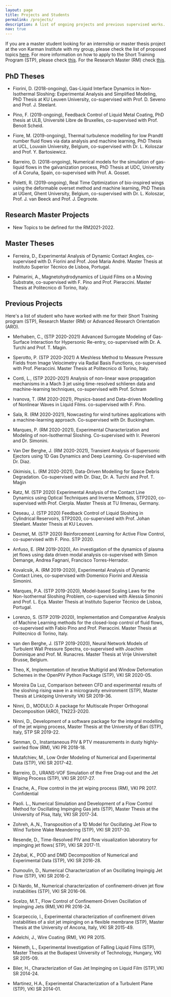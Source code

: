```yaml
---
layout: page
title: Projects and Students
permalink: /projects/
description: A list of ongoing projects and previous supervised works. 
nav: true
---
```


If you are a master student looking for an internship 
or master thesis project at the von Karman Institute with my group, please check the list of
proposed topics [here](https://mendezvki.github.io/assets/pdf/Proposal_STP_Mendez_2021.pdf).
For more information on how to apply to the Short Training Program (STP), please check [this](https://www.vki.ac.be/index.php/short-training-program).
For the Research Master (RM) check [this](https://www.vki.ac.be/index.php/research-master-in-fluid-dynamics). 

PhD Theses 
---

- Fiorini, D. (2018-ongoing), Gas-Liquid Interface Dynamics in Non-Isothermal Sloshing: Experimental Analysis and Simplified Modeling, 
  PhD Thesis at KU Leuven University, co-supervised with Prof. D. Seveno and Prof. J. Steelant.

- Pino, F. (2019-ongoing), Feedback Control of Liquid Metal Coating, PhD thesis at ULB,
  Université Libre de Bruxelles, co-supervised with Prof. Benoit Scheid.

- Fiore, M. (2019-ongoing), Thermal turbulence modelling for low Prandtl number fluid flows via data analysis 
  and machine learning, PhD Thesis at UCL, Louvain University, Belgium, co-supervised with Dr. L. Koloszar and Prof. Y. Bartosiewicz.
  
- Barreiro, D. (2018-ongoing), Numerical models for the simulation of gas-liquid flows in the galvanization process,
  PhD Thesis at UDC,  University of A Coruña, Spain, co-supervised with Prof. A. Gosset.
  
- Poletti, R. (2019-ongoing), Real Time Optimization of bio-inspired wings using the deformable overset method and machine learning,
  PhD Thesis at UGent,  Ghent University, Belgium, co-supervised with Dr. L. Koloszar, Prof. J. van Beeck and Prof. J. Degroote.
  
  
Research Master Projects 
---

- New Topics to be defined for the RM2021-2022.

  
Master Theses 
---

- Ferreira, D., Experimental Analysis of Dynamic Contact Angles,  co-supervised with D. Fiorini and Prof. José Maria André. Master Thesis at Instituto Superior Técnico de Lisboa, Portugal.

- Palmarini, A., Magnetohydrodynamics of Liquid Films on a Moving Substrate,  co-supervised with F. Pino and Prof. Pieraccini. Master Thesis at Politecnico di Torino, Italy.


Previous Projects 
---

Here's a list of student who have worked with me for their 
Short Training program (STP), Research Master (RM) or Advanced Research Orientation (ARO).

- Merhaben, C., (STP 2020-2021) Advanced Surrogate Modeling of Gas-Surface Interaction for Hypersonic Re-entry, co-supervised with Dr. A. Turchi and Prof. T. Magin.

- Sperotto, P. (STP 2020-2021) A Meshless Method to Measure Pressure Fields from Image Velocimetry via Radial Basis Functions, co-supervised with Prof. Pieraccini. Master Thesis at Politecnico di Torino, Italy.

- Conti, L., (STP 2020-2021) Analysis of non-linear wave propagation mechanisms in a Mach 3 jet using time-resolved schlieren data and machine-learning techniques, co-supervised with Prof. Schram

- Ivanova, T. (RM 2020-2021), Physics-based and Data-driven Modelling of Nonlinear Waves in Liquid Films. co-supervised with F. Pino.		

- Sala, R. (RM 2020-2021), Nowcasting for wind turbines applications with a machine-learning approach. Co-supervised with Dr. Buckingham.

- Marques, P. (RM 2020-2021), Experimental Characterization and Modeling of non-Isothermal Sloshing. Co-supervised with Ir. Peveroni and Dr. Simonini.

- Van Der Berghe, J. (RM 2020-2021), Transient Analysis of Supersonic Ejectors using 1D Gas Dynamics and Deep Learning. Co-supervised with Dr. Diaz.

- Gkimisis, L. (RM 2020-2021), Data-Driven Modelling for Space Debris Degradation. Co-supervised with Dr. Diaz, Dr. A. Turchi and Prof. T. Magin

- Ratz, M. (STP 2020) Experimental Analysis of the Contact Line Dynamics using Optical Techniques and Inverse Methods, STP2020, co-supervised with Prof. Cierpla. Master Thesis at TU Ilmenau, Germany.

- Deseau, J. (STP 2020) Feedback Control of Liquid Sloshing in Cylindrical Reservoirs, STP2020, co-supervised with Prof. Johan Steelant. Master Thesis at KU Leuven.

- Desmet, M. (STP 2020) Reinforcement Learning for Active Flow Control, co-supervised with F. Pino. STP 2020. 

- Anfuso, E. (RM 2019-2020), An investigation of the dynamics of plasma jet flows using data driven modal analysis
  co-supervised with Simon Demange, Andrea Fagnani, Francisco Torres-Herrador.

- Kovalcsik, A. (RM 2019-2020), Experimental Analysis of Dynamic Contact Lines,
  co-supervised with Domenico Fiorini and Alessia Simonini.

- Marques, P.A. (STP 2019-2020), Model-based Scaling Laws for the Non-Isothermal Sloshing Problem,
  co-supervised with Alessia Simonini and Prof. L. Eça. Master Thesis at Instituto Superior Técnico de Lisboa, Portugal.

- Lorenzo, S. (STP 2019-2020), Implementation and Comparative Analysis of Machine Learning methods for the closed-loop control of fluid flows,
  co-supervised with Fabio Pino and Prof. Pieraccini. Master Thesis at Politecnico di Torino, Italy.

- van den Berghe, J. (STP 2019-2020), Neural Network Models of Turbulent Wall Pressure Spectra, co-supervised with
  Joachim Dominique and Prof. M. Runacres. Master Thesis at Vrije Universiteit Brusse, Belgium.

- Theo, K, Implementation of iterative Multigrid and Window Deformation Schemes 
   in the OpenPIV Python Package (STP), VKI SR 2020-05.

- Moreira Da Luz, Comparison between CFD and 
  experimental results of the sloshing rising wave 
  in a microgravity environment (STP), Master Thesis at Linköping University  VKI SR 2019-36.

- Ninni, D., MODULO: A package for Multiscale Proper Orthogonal Decomposition (ARO), TN223-2020.

- Ninni, D., Development of a software package for the integral modelling of the jet wiping process, 
  Master Thesis at the University of Bari (STP), Italy, STP SR 2019-22.

- Senman, O., Instantaneous PIV & PTV measurements 
   in dusty highly-swirled flow (RM), VKI PR 2018-18.

- Mutafchiev, M., Low Order Modeling of Numerical 
 and Experimental Data (STP), VKI SR 2017-42.

- Barreiro, D., URANS-VOF Simulation of the Free 
  Drag-out and the Jet Wiping Process (STP), VKI SR 2017-27.

- Enache, A., Flow control in the jet wiping process (RM), VKI PR 2017. Confidential

- Paoli. L., Numerical Simulation and Development of a Flow Control 
   Method for  Oscillating Impinging Gas jets (STP),
   Master Thesis at the University of Pisa, Italy, VKI SR 2017-34.

- Zohreh, A.,N., Transposition of a 1D Model for 
  Oscillating Jet Flow to Wind Turbine Wake 
  Meandering (STP), VKI SR 2017-30.

- Resende, D., Time-Resolved PIV and flow 
  visualization laboratory for impinging jet 
  flows( STP), VKI SR 2017-11.

- Zdybal, K., POD and DMD Decomposition of 
  Numerical and Experimental Data (STP), VKI SR 2016-28.

- Dumoulin, D., Numerical Characterization 
  of an Oscillating Impingig Jet Flow (STP), VKI SR 2016-2.

- Di Nardo, M., Numerical characterization 
  of confinement-driven jet flow instabilities (STP), VKI SR 2016-06.

- Scelzo, M.T., Flow Control of Confinement-Driven 
  Oscillation of Impinging Jets (RM),VKI PR 2016-24.

- Scarpeccio, I., Experimental characterization 
 of confinement driven instabilities of a slot 
  jet impinging on a flexible membrane (STP), 
  Master Thesis at the University of Ancona, Italy, VKI SR 2015-49.

- Adelchi, J., Wire Coating (RM), VKI PR 2015. 

- Németh, L., Experimental Investigation of 
  Falling Liquid Films (STP), Master Thesis at the Budapest University of Technology, Hungary, VKI SR 2015-09.

- Biler, H., Characterization of Gas Jet Impinging on Liquid Film (STP),VKI SR 2014-24.

- Martinez, H.A., Experimental Characterization of a Turbulent Plane (STP), VKI SR 2014-01.
  
